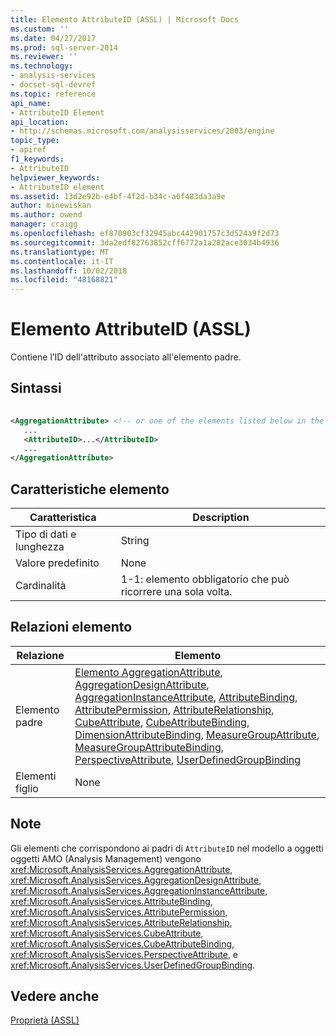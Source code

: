 ```yaml
---
title: Elemento AttributeID (ASSL) | Microsoft Docs
ms.custom: ''
ms.date: 04/27/2017
ms.prod: sql-server-2014
ms.reviewer: ''
ms.technology:
- analysis-services
- docset-sql-devref
ms.topic: reference
api_name:
- AttributeID Element
api_location:
- http://schemas.microsoft.com/analysisservices/2003/engine
topic_type:
- apiref
f1_keywords:
- AttributeID
helpviewer_keywords:
- AttributeID element
ms.assetid: 13d2e92b-e4bf-4f2d-b34c-a6f483da3a9e
author: minewiskan
ms.author: owend
manager: craigg
ms.openlocfilehash: ef870903cf32945abc442901757c3d524a9f2d73
ms.sourcegitcommit: 3da2edf82763852cff6772a1a282ace3034b4936
ms.translationtype: MT
ms.contentlocale: it-IT
ms.lasthandoff: 10/02/2018
ms.locfileid: "48168821"
---
```

# <a name="attributeid-element-assl"></a>Elemento AttributeID (ASSL)
  Contiene l’ID dell'attributo associato all'elemento padre.  
  
## <a name="syntax"></a>Sintassi  
  
```xml  
  
<AggregationAttribute> <!-- or one of the elements listed below in the Element Relationships table -->  
   ...  
   <AttributeID>...</AttributeID>  
   ...  
</AggregationAttribute>  
```  
  
## <a name="element-characteristics"></a>Caratteristiche elemento  
  
|Caratteristica|Description|  
|--------------------|-----------------|  
|Tipo di dati e lunghezza|String|  
|Valore predefinito|None|  
|Cardinalità|1-1: elemento obbligatorio che può ricorrere una sola volta.|  
  
## <a name="element-relationships"></a>Relazioni elemento  
  
|Relazione|Elemento|  
|------------------|-------------|  
|Elemento padre|[Elemento AggregationAttribute](../data-type/aggregationattribute-data-type-assl.md), [AggregationDesignAttribute](../data-type/aggregationdesignattribute-data-type-assl.md), [AggregationInstanceAttribute](../data-type/aggregationinstanceattribute-data-type-assl.md), [AttributeBinding](../data-type/binding-data-type-assl.md), [ AttributePermission](../objects/attributepermission-element-assl.md), [AttributeRelationship](../objects/attributerelationship-element-assl.md), [CubeAttribute](../data-type/cubeattribute-data-type-assl.md), [CubeAttributeBinding](../data-type/cubeattributebinding-data-type-assl.md), [ DimensionAttributeBinding](../data-type/dimensionattributebinding-data-type-out-of-line-assl.md), [MeasureGroupAttribute](../data-type/measuregroupattribute-data-type-assl.md), [MeasureGroupAttributeBinding](../data-type/measuregroupattributebinding-data-type-out-of-line-assl.md), [PerspectiveAttribute](../data-type/perspectiveattribute-data-type-assl.md), [ UserDefinedGroupBinding](../data-type/userdefinedgroupbinding-data-type-assl.md)|  
|Elementi figlio|None|  
  
## <a name="remarks"></a>Note  
 Gli elementi che corrispondono ai padri di `AttributeID` nel modello a oggetti oggetti AMO (Analysis Management) vengono <xref:Microsoft.AnalysisServices.AggregationAttribute>, <xref:Microsoft.AnalysisServices.AggregationDesignAttribute>, <xref:Microsoft.AnalysisServices.AggregationInstanceAttribute>, <xref:Microsoft.AnalysisServices.AttributeBinding>, <xref:Microsoft.AnalysisServices.AttributePermission>, <xref:Microsoft.AnalysisServices.AttributeRelationship>, <xref:Microsoft.AnalysisServices.CubeAttribute>, <xref:Microsoft.AnalysisServices.CubeAttributeBinding>, <xref:Microsoft.AnalysisServices.PerspectiveAttribute>, e <xref:Microsoft.AnalysisServices.UserDefinedGroupBinding>.  
  
## <a name="see-also"></a>Vedere anche  
 [Proprietà &#40;ASSL&#41;](properties-assl.md)  
  
  
